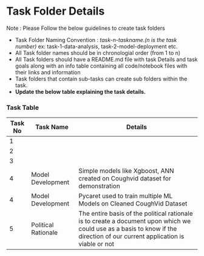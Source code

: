 # Task Folder Details

Note : Please Follow the below guidelines to create task folders
- Task Folder Naming Convention : _task-n-taskname.(n is the task number)_  ex: task-1-data-analysis, task-2-model-deployment etc.
- All Task folder names should be in chronologial order (from 1 to n)
- All Task folders should have a README.md file with task Details and task goals along with an info table containing all code/notebook files with their links and information
- Task folders that contain sub-tasks can create sub folders within the task.
- __Update the below table explaining the task details.__

### Task Table

| Task No| Task Name | Details |
|-|-|-|
|1|         |         |
|2|         |         |
|3|         |         |
|4|Model Development|Simple models like Xgboost, ANN created on Coughvid dataset for demonstration|
|4|Model Development|Pycaret used to train multiple ML Models on Cleaned CoughVid Dataset|
|5|Political Rationale| The entire basis of the political rationale is to create a document upon which we could use as a basis to know if the direction of our current application is viable or not|